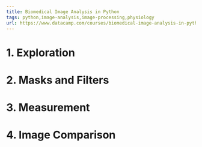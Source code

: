 ```yaml
---
title: Biomedical Image Analysis in Python
tags: python,image-analysis,image-processing,physiology
url: https://www.datacamp.com/courses/biomedical-image-analysis-in-python
---
```


# 1. Exploration


# 2. Masks and Filters


# 3. Measurement


# 4. Image Comparison


